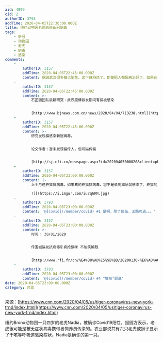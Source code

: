 ```yaml
---
aid: 4099
cid: 2
authorID: 3793
addTime: 2020-04-05T22:30:00.000Z
title: 纽约动物园老虎感染新冠病毒
tags:
    - 新冠
    - 动物园
    - 老虎
    - 病毒
    - 感染
comments:
    -
        authorID: 3157
        addTime: 2020-04-05T22:45:00.000Z
        content: 据说武汉很多猫也阳性。这下就麻烦了。即使把人都隔离治好了，如果还会再从动物传到人，那就防不胜防了。
    -
        authorID: 3157
        addTime: 2020-04-05T22:45:00.000Z
        content: >-
            石正丽团队最新研究：武汉疫情暴发期间有猫被感染


            [http://www.bjnews.com.cn/news/2020/04/04/713238.html](http://www.bjnews.com.cn/news/2020/04/04/713238.html)
    -
        authorID: 3157
        addTime: 2020-04-05T22:45:00.000Z
        content: >-
            研究发现猫感染新冠病毒，


            论文作者：暂未发现猫传人，但可猫传猫


            [http://sj.cfi.cn/newspage.aspx?id=20200405000020&client=phone](http://sj.cfi.cn/newspage.aspx?client=phone&id=20200405000020)
    -
        authorID: 3157
        addTime: 2020-04-05T23:00:00.000Z
        content: |-
            上个月还养猫抗病毒。如果真的养猫抗病毒，岂不是说明猫早就感染了，养猫的人也感染过，症状轻微当成流感治疗了???等待科学家回答。

            ![](https://i.imgur.com/iu7qGRM.jpg)
    -
        authorID: 3793
        addTime: 2020-04-05T23:00:00.000Z
        content: '@[covid](/member/covid) #1 是啊，除了疫苗，无路可逃。。。'
    -
        authorID: 3157
        addTime: 2020-04-05T23:00:00.000Z
        content: >-
            时间： 30/01/2020


            传围城猫友抗病毒引疯抢猫咪 不怕笑脑残


            [http://www.rfi.fr/cn/%E4%B8%AD%E5%9B%BD/20200130-%E6%AD%A6%E6%B1%89%E8%82%BA%E7%82%8E-%E4%BC%A0%E5%9B%B4%E5%9F%8E%E6%97%A0%E6%81%99%E6%8A%97%E7%97%85%E6%AF%92%E5%BC%95%E7%96%AF%E6%8A%A2%E7%8C%AB%E5%92%AA-%E4%B8%8D%E6%80%95%E7%AC%91%E8%84%91%E6%AE%8B](http://www.rfi.fr/cn/%E4%B8%AD%E5%9B%BD/20200130-%E6%AD%A6%E6%B1%89%E8%82%BA%E7%82%8E-%E4%BC%A0%E5%9B%B4%E5%9F%8E%E6%97%A0%E6%81%99%E6%8A%97%E7%97%85%E6%AF%92%E5%BC%95%E7%96%AF%E6%8A%A2%E7%8C%AB%E5%92%AA-%E4%B8%8D%E6%80%95%E7%AC%91%E8%84%91%E6%AE%8B)
    -
        authorID: 3793
        addTime: 2020-04-05T23:00:00.000Z
        content: '@[covid](/member/covid) #4 “猫痘”假说'
date: 2020-04-05T23:00:00.000Z
category: 时政
---
```


来源：[https://www.cnn.com/2020/04/05/us/tiger-coronavirus-new-york-trnd/index.html](https://www.cnn.com/2020/04/05/us/tiger-coronavirus-new-york-trnd/index.html)

纽约Bronx动物园一只四岁的老虎Nadia，被确诊Covid19阳性。据园方表示，老虎很可能是被无症状病毒携带者饲养员传染的。农业部说共有六只老虎或狮子显示了干咳等呼吸道感染症状，Nadia是确诊的第一只。
